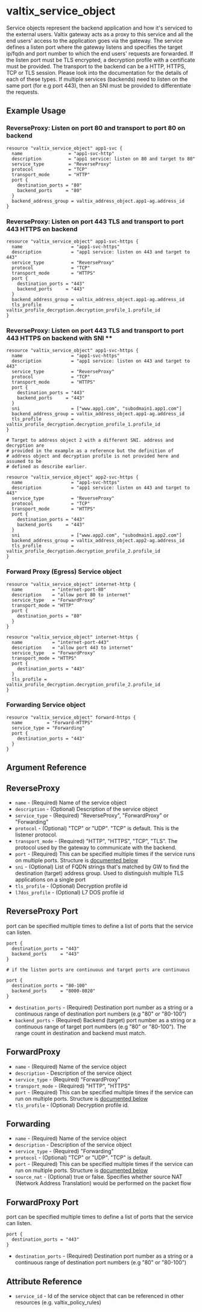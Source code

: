 # valtix_service_object
Service objects represent the backend application and how it's serviced to the external users.
Valtix gateway acts as a proxy to this service and all the end users' access to the application
goes via the gateway. The service defines a listen port where the gateway listens and specifies
the target ip/fqdn and port number to which the end users' requests are forwarded. If the listen
port must be TLS encrypted, a decryption profile with a certificate must be provided.
The transport to the backend can be a HTTP, HTTPS, TCP or TLS session. Please look into the
documentation for the details of each of these types.
If multiple services (backends) need to listen on the same port (for e.g port 443), then an SNI
must be provided to differentiate the requests.

## Example Usage

### ReverseProxy: Listen on port 80 and transport to port 80 on backend
```hcl
resource "valtix_service_object" app1-svc {
  name                 = "app1-svc-http"
  description          = "app1 service: listen on 80 and target to 80"
  service_type         = "ReverseProxy"
  protocol             = "TCP"
  transport_mode       = "HTTP"
  port {
    destination_ports = "80"
    backend_ports     = "80"
  }
  backend_address_group = valtix_address_object.app1-ag.address_id
}
```

### ReverseProxy: Listen on port 443 TLS and transport to port 443 HTTPS on backend
```hcl
resource "valtix_service_object" app1-svc-https {
  name                  = "app1-svc-https"
  description           = "app1 service: listen on 443 and target to 443"
  service_type          = "ReverseProxy"
  protocol              = "TCP"
  transport_mode        = "HTTPS"
  port {
    destination_ports = "443"
    backend_ports     = "443"
  }
  backend_address_group = valtix_address_object.app1-ag.address_id
  tls_profile           = valtix_profile_decryption.decryption_profile_1.profile_id
}
```

### ReverseProxy: Listen on port 443 TLS and transport to port 443 HTTPS on backend with SNI **
```hcl
resource "valtix_service_object" app1-svc-https {
  name                  = "app1-svc-https"
  description           = "app1 service: listen on 443 and target to 443"
  service_type          = "ReverseProxy"
  protocol              = "TCP"
  transport_mode        = "HTTPS"
  port {
    destination_ports = "443"
    backend_ports     = "443"
  }
  sni                   = ["www.app1.com", "subodmain1.app1.com"]
  backend_address_group = valtix_address_object.app1-ag.address_id
  tls_profile           = valtix_profile_decryption.decryption_profile_1.profile_id
}

# Target to address object 2 with a different SNI. address and decryption are
# provided in the example as a reference but the definition of
# address object and decryption profile is not provided here and assumed to be
# defined as describe earlier.

resource "valtix_service_object" app2-svc-https {
  name                  = "app1-svc-https"
  description           = "app1 service: listen on 443 and target to 443"
  service_type          = "ReverseProxy"
  protocol              = "TCP"
  transport_mode        = "HTTPS"
  port {
    destination_ports = "443"
    backend_ports     = "443"
  }
  sni                   = ["www.app2.com", "subodmain1.app2.com"]
  backend_address_group = valtix_address_object.app2-ag.address_id
  tls_profile           = valtix_profile_decryption.decryption_profile_2.profile_id
}
```

### Forward Proxy (Egress) Service object
```hcl
resource "valtix_service_object" internet-http {
  name           = "internet-port-80"
  description    = "allow port 80 to internet"
  service_type   = "ForwardProxy"
  transport_mode = "HTTP"
  port {
    destination_ports = "80"
  }
}

resource "valtix_service_object" internet-https {
  name           = "internet-port-443"
  description    = "allow port 443 to internet"
  service_type   = "ForwardProxy"
  transport_mode = "HTTPS"
  port {
    destination_ports = "443"
  }
  tls_profile = valtix_profile_decryption.decryption_profile_2.profile_id
}
```

### Forwarding Service object
```hcl
resource "valtix_service_object" forward-https {
  name         = "Forward-HTTPS"
  service_type = "Forwarding"
  port {
    destination_ports = "443"
  }
}
```

## Argument Reference

## ReverseProxy
* `name` - (Required) Name of the service object
* `description` - (Optional) Description of the service object
* `service_type` - (Required) "ReverseProxy", "ForwardProxy" or "Forwarding"
* `protocol` - (Optional) "TCP" or "UDP". "TCP" is default. This is the listener protocol.
* `transport_mode` - (Required) "HTTP", "HTTPS", "TCP", "TLS". The protocol used by the gateway to communicate with the backend.
* `port` - (Required) This can be specified multiple times if the service runs on multiple ports. Structure is [documented below](#reverseproxy-port)
* `sni` - (Optional) List of FQDN strings that's matched by GW to find the destination (target) address group. Used to distinguish multiple TLS applications on a single port
* `tls_profile` - (Optional) Decryption profile id
* `l7dos_profile` - (Optional) L7 DOS profile id

## ReverseProxy Port
port can be specified multiple times to define a list of ports that the service can listen.

```hcl
port {
  destination_ports = "443"
  backend_ports     = "443"
}

# if the listen ports are continuous and target ports are continuous

port {
  destination_ports = "80-100"
  backend_ports     = "8000-8020"
}
```

* `destination_ports` - (Required) Destination port number as a string or a continuous range of destination port numbers (e.g "80" or "80-100")
* `backend_ports` - (Required) Backend (target) port number as a string or a continuous range of target port numbers (e.g "80" or "80-100"). The range count in destination and backend must match.

## ForwardProxy
* `name` - (Required) Name of the service object
* `description` - Description of the service object
* `service_type` - (Required) "ForwardProxy"
* `transport_mode` - (Required) "HTTP", "HTTPS"
* `port` - (Required) This can be specified multiple times if the service can run on multiple ports. Structure is [documented below](#forwardproxy-port)
* `tls_profile` - (Optional) Decryption profile id.

## Forwarding
* `name` - (Required) Name of the service object
* `description` - Description of the service object
* `service_type` - (Required) "Forwarding"
* `protocol` - (Optional) "TCP" or "UDP". "TCP" is default.
* `port` - (Required) This can be specified multiple times if the service can run on multiple ports. Structure is [documented below](#forwardproxy-port)
* `source_nat` - (Optional) true or false. Specifies whether source NAT (Network Address Translation) would be performed on the packet flow

## ForwardProxy Port
port can be specified multiple times to define a list of ports that the service can listen.

```hcl
port {
  destination_ports = "443"
}
```

* `destination_ports` - (Required) Destination port number as a string or a continuous range of destination port numbers (e.g "80" or "80-100")

## Attribute Reference
* `service_id` - Id of the service object that can be referenced in other resources (e.g. valtix_policy_rules)
